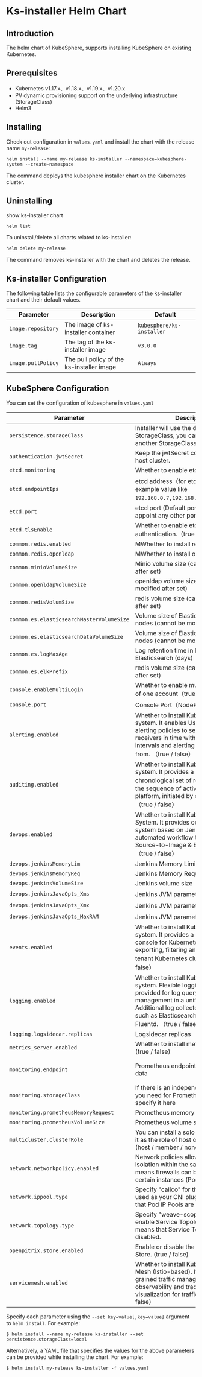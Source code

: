 # Ks-installer Helm Chart

## Introduction

The helm chart of KubeSphere, supports installing KubeSphere on existing Kubernetes.

## Prerequisites

 - Kubernetes v1.17.x、v1.18.x、v1.19.x、v1.20.x
 - PV dynamic provisioning support on the underlying infrastructure (StorageClass)
 - Helm3

## Installing

Check out configuration in `values.yaml` and install the chart with the release name `my-release`:

```console
helm install --name my-release ks-installer --namespace=kubesphere-system --create-namespace
```

The command deploys the kubesphere installer chart on the Kubernetes cluster.

## Uninstalling

show ks-installer chart
```console
helm list 
```

To uninstall/delete all charts related to ks-installer:

```console
helm delete my-release
```

The command removes ks-installer with the chart and deletes the release.

## Ks-installer Configuration

The following table lists the configurable parameters of the ks-installer chart and their default values.

Parameter | Description | Default
--- | --- | ---
`image.repository` | The image of ks-installer container | `kubesphere/ks-installer`
`image.tag` | The tag of the ks-installer image | `v3.0.0`
`image.pullPolicy` | The pull policy of the ks-installer image | `Always`

## KubeSphere Configuration

You can set the configuration of kubesphere in `values.yaml`

Parameter | Description | Default
--- | --- | ---
`persistence.storageClass` | Installer will use the default StorageClass, you can also designate another StorageClass| `""`
`authentication.jwtSecret `| Keep the jwtSecret consistent with the host cluster. | `""`
`etcd.monitoring `| Whether to enable etcd monitoring|`false`
`etcd.endpointIps`|etcd address（for etcd cluster,see an example value like `192.168.0.7,192.168.0.8,192.168.0.9`）|`localhost` 
`etcd.port`|etcd port (Default port: 2379, you can appoint any other port) | `2379` 
`etcd.tlsEnable`|Whether to enable etcd TLS certificate authentication.（true / false）| `true`
`common.redis.enabled`|MWhether to install redis|`false`
`common.redis.openldap`|MWhether to install openldap|`false`
`common.minioVolumeSize`|Minio volume size (cannot be modified after set)|`20Gi`
`common.openldapVolumeSize`|openldap volume size (cannot be modified after set)|`2Gi`
`common.redisVolumSize`|redis volume size (cannot be modified after set)|`2Gi`
`common.es.elasticsearchMasterVolumeSize`|Volume size of Elasticsearch master nodes (cannot be modified after set)|`4Gi`
`common.es.elasticsearchDataVolumeSize`|Volume size of Elasticsearch data nodes (cannot be modified after set)|`20Gi`
`common.es.logMaxAge`|Log retention time in built-in Elasticsearch (days)|`7`
`common.es.elkPrefix`|redis volume size (cannot be modified after set)|`2Gi`
`console.enableMultiLogin`|Whether to enable multiple point login of one account（true / false）|`false`
`console.port`|Console Port（NodePort）|`30880`
`alerting.enabled`|Whether to install KubeSphere alerting system. It enables Users to customize alerting policies to send messages to receivers in time with different time intervals and alerting levels to choose from. （true / false）|`false`
`auditing.enabled`|Whether to install KubeSphere audit log system. It provides a security-relevant chronological set of records，recording the sequence of activities happened in platform, initiated by different tenants. （true / false）|`false`
`devops.enabled`|Whether to install KubeSphere DevOps System. It provides out-of-box CI/CD system based on Jenkins, and automated workflow tools including Source-to-Image & Binary-to-Image. （true / false） | `false`
`devops.jenkinsMemoryLim`|Jenkins Memory Limit|`2Gi`
`devops.jenkinsMemoryReq`|Jenkins Memory Request|`1500Mi`
`devops.jenkinsVolumeSize`|Jenkins volume size|`8Gi`
`devops.jenkinsJavaOpts_Xms`|Jenkins JVM parameter（Xms）|`512m`
`devops.jenkinsJavaOpts_Xmx`|Jenkins  JVM parameter（Xmx）|`512m`
`devops.jenkinsJavaOpts_MaxRAM`|Jenkins  JVM parameter（MaxRAM）|`2Gi`
`events.enabled`|Whether to install KubeSphere events system. It provides a graphical web console for Kubernetes Events exporting, filtering and alerting in multi-tenant Kubernetes clusters. （true / false）|`false`
`logging.enabled`|Whether to install KubeSphere logging system. Flexible logging functions are provided for log query, collection and management in a unified console. Additional log collectors can be added, such as Elasticsearch, Kafka and Fluentd.  （true / false）|`false`
`logging.logsidecar.replicas`|Logsidecar replicas|`2`
`metrics_server.enabled`|Whether to install metrics_servertrue (true / false)| `false`
`monitoring.endpoint`|Prometheus endpoint to get metrics data|`http://prometheus-operated.kubesphere-monitoring-system.svc:9090`
`monitoring.storageClass`|If there is an independent StorageClass you need for Prometheus, you can specify it here| `""`
`monitoring.prometheusMemoryRequest`|Prometheus memory request|`400Mi`
`monitoring.prometheusVolumeSize`|Prometheus volume size|`20Gi`
`multicluster.clusterRole`|You can install a solo cluster, or specify it as the role of host or member cluster. (host / member / none) |`none`
`network.networkpolicy.enabled` |Network policies allow network isolation within the same cluster, which means firewalls can be set up between certain instances (Pods).  (true / false) |`false`
`network.ippool.type` |Specify "calico" for this field if Calico is used as your CNI plugin. "none" means that Pod IP Pools are disabled.|`none`
`network.topology.type` | Specify "weave-scope" for this field to enable Service Topology. "none" means that Service Topology is disabled.|`none`
`openpitrix.store.enabled `|Enable or disable the KubeSphere App Store. (true / false) |`false`
`servicemesh.enabled`|Whether to install KubeSphere Service Mesh (Istio-based). It provides fine-grained traffic management, observability and tracing, and offer visualization for traffic topology. (true / false) |`false`

Specify each parameter using the `--set key=value[,key=value]` argument to `helm install`. For example:

```console
$ helm install --name my-release ks-installer --set persistence.storageClass=local
```

Alternatively, a YAML file that specifies the values for the above parameters can be provided while installing the chart. For example:

```console
$ helm install my-release ks-installer -f values.yaml
```
